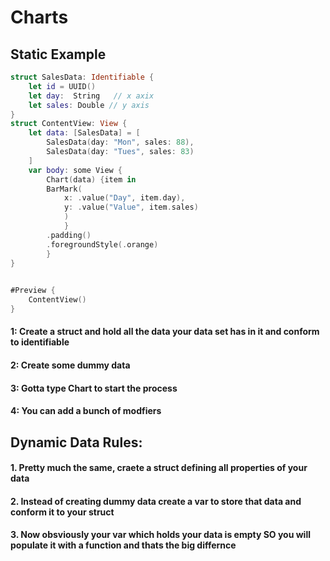 # Charts

## Static Example

```swift
struct SalesData: Identifiable {
    let id = UUID()
    let day:  String   // x axix
    let sales: Double // y axis
}
struct ContentView: View {
    let data: [SalesData] = [
        SalesData(day: "Mon", sales: 88),
        SalesData(day: "Tues", sales: 83)
    ]
    var body: some View {
        Chart(data) {item in
        BarMark(
            x: .value("Day", item.day),
            y: .value("Value", item.sales)
            )
            }
        .padding()
        .foregroundStyle(.orange)
        }
}

    
#Preview {
    ContentView()
}
```

#### 1: Create a struct and hold all the data your data set has in it and conform to identifiable
#### 2: Create some dummy data
#### 3: Gotta type Chart to start the process
#### 4: You can add a bunch of modfiers

## Dynamic Data Rules:

#### 1. Pretty much the same, craete a struct defining all properties of your data
#### 2. Instead of creating dummy data create a var to store that data and conform it to your struct
#### 3. Now obsviously your var which holds your data is empty SO you will populate it with a function and thats the big differnce
